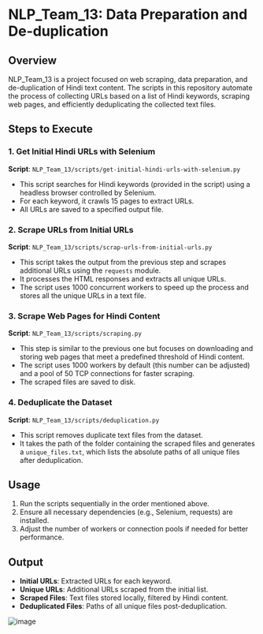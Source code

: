 # NLP_Team_13: Data Preparation and De-duplication

## Overview
NLP_Team_13 is a project focused on web scraping, data preparation, and de-duplication of Hindi text content. The scripts in this repository automate the process of collecting URLs based on a list of Hindi keywords, scraping web pages, and efficiently deduplicating the collected text files.

## Steps to Execute

### 1. Get Initial Hindi URLs with Selenium
**Script**: `NLP_Team_13/scripts/get-initial-hindi-urls-with-selenium.py`

- This script searches for Hindi keywords (provided in the script) using a headless browser controlled by Selenium.
- For each keyword, it crawls 15 pages to extract URLs.
- All URLs are saved to a specified output file.

### 2. Scrape URLs from Initial URLs
**Script**: `NLP_Team_13/scripts/scrap-urls-from-initial-urls.py`

- This script takes the output from the previous step and scrapes additional URLs using the `requests` module.
- It processes the HTML responses and extracts all unique URLs.
- The script uses 1000 concurrent workers to speed up the process and stores all the unique URLs in a text file.

### 3. Scrape Web Pages for Hindi Content
**Script**: `NLP_Team_13/scripts/scraping.py`

- This step is similar to the previous one but focuses on downloading and storing web pages that meet a predefined threshold of Hindi content.
- The script uses 1000 workers by default (this number can be adjusted) and a pool of 50 TCP connections for faster scraping.
- The scraped files are saved to disk.

### 4. Deduplicate the Dataset
**Script**: `NLP_Team_13/scripts/deduplication.py`

- This script removes duplicate text files from the dataset.
- It takes the path of the folder containing the scraped files and generates a `unique_files.txt`, which lists the absolute paths of all unique files after deduplication.

## Usage
1. Run the scripts sequentially in the order mentioned above.
2. Ensure all necessary dependencies (e.g., Selenium, requests) are installed.
3. Adjust the number of workers or connection pools if needed for better performance.

## Output
- **Initial URLs**: Extracted URLs for each keyword.
- **Unique URLs**: Additional URLs scraped from the initial list.
- **Scraped Files**: Text files stored locally, filtered by Hindi content.
- **Deduplicated Files**: Paths of all unique files post-deduplication.

![image](https://github.com/user-attachments/assets/43a2750f-999e-4268-852f-900ff65c5881)
